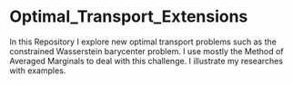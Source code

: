 # Optimal_Transport_Extensions
In this Repository I explore new optimal transport problems such as the constrained Wasserstein barycenter problem. I use mostly the Method of Averaged Marginals to deal with this challenge. I illustrate my researches with examples.
